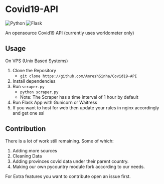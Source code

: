 ﻿# Covid19-API
![Python](https://img.shields.io/badge/python-3670A0?style=for-the-badge&logo=python&logoColor=ffdd54) ![Flask](https://img.shields.io/badge/flask-%23000.svg?style=for-the-badge&logo=flask&logoColor=white) 

An opensource Covid19 API (currently uses worldometer only)

## Usage

On VPS (Unix Based Systems)
1. Clone the Repository
    + `git clone https://github.com/AmreshSinha/Covid19-API`
2. Install dependencies
2. Run `scraper.py`
    + `python scraper.py`
    + Note: The Scraper has a time interval of 1 hour by default
3. Run Flask App with Gunicorn or Waitress
4. If you want to host for web then update your rules in nginx accordingly and get one ssl

## Contribution

There is a lot of work still remaining. Some of which:
1. Adding more sources
2. Cleaning Data
3. Adding provinces covid data under their parent country.
4. Making our own pycountry module fork according to our needs.

For Extra features you want to contribute open an issue first.
